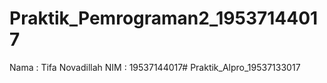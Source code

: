 # Praktik_Pemrograman2_19537144017

Nama : Tifa Novadillah
NIM : 19537144017# Praktik_Alpro_19537133017

